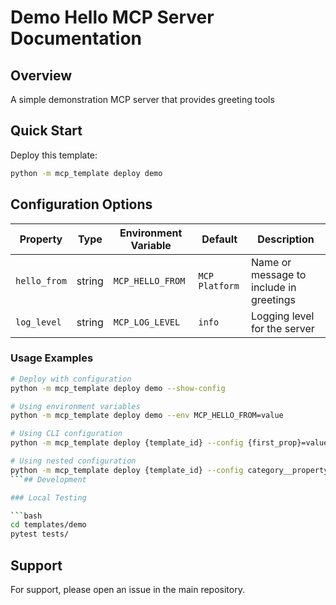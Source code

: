 # Demo Hello MCP Server Documentation

## Overview

A simple demonstration MCP server that provides greeting tools

## Quick Start

Deploy this template:

```bash
python -m mcp_template deploy demo
```

## Configuration Options

| Property | Type | Environment Variable | Default | Description |
|----------|------|---------------------|---------|-------------|
| `hello_from` | string | `MCP_HELLO_FROM` | `MCP Platform` | Name or message to include in greetings |
| `log_level` | string | `MCP_LOG_LEVEL` | `info` | Logging level for the server |

### Usage Examples

```bash
# Deploy with configuration
python -m mcp_template deploy demo --show-config

# Using environment variables
python -m mcp_template deploy demo --env MCP_HELLO_FROM=value

# Using CLI configuration
python -m mcp_template deploy {template_id} --config {first_prop}=value

# Using nested configuration
python -m mcp_template deploy {template_id} --config category__property=value
```## Development

### Local Testing

```bash
cd templates/demo
pytest tests/
```

## Support

For support, please open an issue in the main repository.
